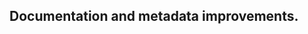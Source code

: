 ## Documentation and metadata improvements.

<!--
#### Triggers Recommendations

##### External Login Password Spray

- Updated the playbook trigger to exclude the External Login Password Spray alert variation since it is now an insight.
-->
